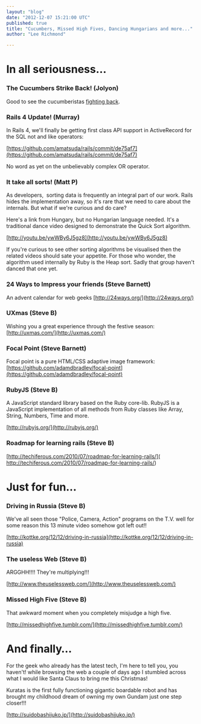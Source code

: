 ```yaml
---
layout: "blog"
date: "2012-12-07 15:21:00 UTC"
published: true
title: "Cucumbers, Missed High Fives, Dancing Hungarians and more..."
author: "Lee Richmond"

---
```


# In all seriousness… #

### The Cucumbers Strike Back! (Jolyon) ###

Good to see the cucumberistas [fighting back](http://www.livestream.com/pivotallabs/video?clipId=pla\_d3e8de30-f50f-47c9-aeaa-fc350e11d605).

### Rails 4 Update! (Murray) ###

In Rails 4, we'll finally be getting first class API support in ActiveRecord for the SQL not and like operators:&nbsp;

[https://github.com/amatsuda/rails/commit/de75af7](https://github.com/amatsuda/rails/commit/de75af7)

No word as yet on the unbelievably complex OR operator.

### It take all sorts! (Matt P) ###

As developers, &nbsp;sorting data is frequently an integral part of our work.&nbsp;Rails hides the implementation away, so it's rare that we need to care about the internals. But what if we're curious and do care?

Here's a link from Hungary, but no Hungarian language needed. It's a traditional dance video designed to demonstrate the Quick Sort algorithm.

[http://youtu.be/ywWBy6J5gz8](http://youtu.be/ywWBy6J5gz8)

If you're curious to see other sorting algorithms be visualised then the related videos should sate your appetite. For those who wonder, the algorithm used internally by Ruby is the Heap sort. Sadly that group haven't danced that one yet. 

### 24 Ways to Impress your friends (Steve Barnett) ###

An advent calendar for web geeks  [http://24ways.org/](http://24ways.org/)

### UXmas (Steve B) ### Wishing you a great experience through the festive season:  [http://uxmas.com/](http://uxmas.com/)

### Focal Point (Steve Barnett) ### Focal point is a pure HTML/CSS adaptive image framework: [https://github.com/adamdbradley/focal-point](https://github.com/adamdbradley/focal-point)

### RubyJS (Steve B) ###

A JavaScript standard library based on the Ruby core-lib. RubyJS is a JavaScript implementation of all methods from Ruby classes like Array, String, Numbers, Time and more.

[http://rubyjs.org/](http://rubyjs.org/)

### Roadmap for learning rails (Steve B) ### [http://techiferous.com/2010/07/roadmap-for-learning-rails/]( http://techiferous.com/2010/07/roadmap-for-learning-rails/)

# Just for fun… #

### Driving in Russia (Steve B) ###

We've all seen those "Police, Camera, Action" programs on the T.V. well for some reason this 13 minute video somehow got left out!! 

[http://kottke.org/12/12/driving-in-russia](http://kottke.org/12/12/driving-in-russia)

### The useless Web (Steve B) ### ARGGHH!!!! They're multiplying!!!

[http://www.theuselessweb.com/](http://www.theuselessweb.com/)

### Missed High Five (Steve B) ###

That awkward moment when you completely misjudge a high five.

[http://missedhighfive.tumblr.com/](http://missedhighfive.tumblr.com/)

# And finally… #

For the geek who already has the latest tech, I'm here to tell you, you haven't! while browsing the web a couple of days ago I stumbled across what I would like Santa Claus to bring me this Christmas!

Kuratas is the first fully functioning gigantic boardable robot and has brought my childhood dream of owning my own Gundam just one step closer!!! 

[http://suidobashijuko.jp/](http://suidobashijuko.jp/)


